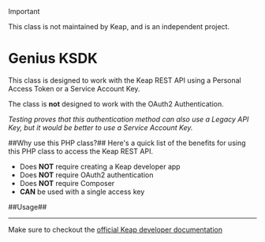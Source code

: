 > [!IMPORTANT]
> This class is not maintained by Keap, and is an independent project.

# Genius KSDK
This class is designed to work with the Keap REST API using a Personal Access 
Token or a Service Account Key.

The class is **not** designed to work with the OAuth2 Authentication.

_Testing proves that this authentication method can also use a Legacy API Key,
but it would be better to use a Service Account Key._

##Why use this PHP class?##
Here's a quick list of the benefits for using this PHP class to access the Keap
REST API.

- Does **NOT** require creating a Keap developer app
- Does **NOT** require OAuth2 authentication
- Does **NOT** require Composer
- **CAN** be used with a single access key

##Usage##


---


Make sure to checkout the [official Keap developer documentation](https://developer.infusionsoft.com/developer-guide/)